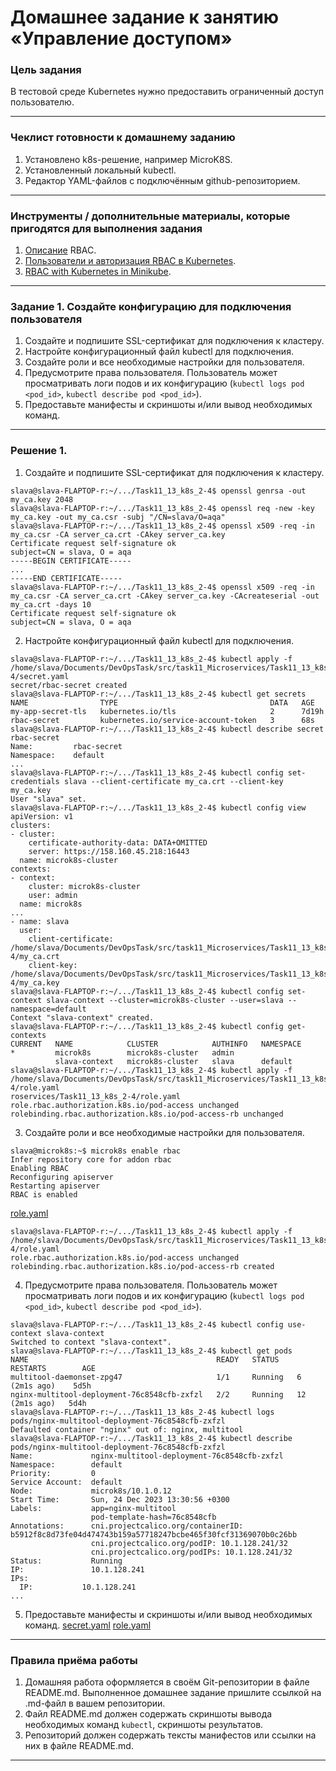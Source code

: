 # Домашнее задание к занятию «Управление доступом»

### Цель задания

В тестовой среде Kubernetes нужно предоставить ограниченный доступ пользователю.

------

### Чеклист готовности к домашнему заданию

1. Установлено k8s-решение, например MicroK8S.
2. Установленный локальный kubectl.
3. Редактор YAML-файлов с подключённым github-репозиторием.

------

### Инструменты / дополнительные материалы, которые пригодятся для выполнения задания

1. [Описание](https://kubernetes.io/docs/reference/access-authn-authz/rbac/) RBAC.
2. [Пользователи и авторизация RBAC в Kubernetes](https://habr.com/ru/company/flant/blog/470503/).
3. [RBAC with Kubernetes in Minikube](https://medium.com/@HoussemDellai/rbac-with-kubernetes-in-minikube-4deed658ea7b).

------

### Задание 1. Создайте конфигурацию для подключения пользователя

1. Создайте и подпишите SSL-сертификат для подключения к кластеру.
2. Настройте конфигурационный файл kubectl для подключения.
3. Создайте роли и все необходимые настройки для пользователя.
4. Предусмотрите права пользователя. Пользователь может просматривать логи подов и их конфигурацию (`kubectl logs pod <pod_id>`, `kubectl describe pod <pod_id>`).
5. Предоставьте манифесты и скриншоты и/или вывод необходимых команд.

------

### Решение 1. 

1. Создайте и подпишите SSL-сертификат для подключения к кластеру.
```commandline
slava@slava-FLAPTOP-r:~/.../Task11_13_k8s_2-4$ openssl genrsa -out my_ca.key 2048
slava@slava-FLAPTOP-r:~/.../Task11_13_k8s_2-4$ openssl req -new -key my_ca.key -out my_ca.csr -subj "/CN=slava/O=aqa"
slava@slava-FLAPTOP-r:~/.../Task11_13_k8s_2-4$ openssl x509 -req -in my_ca.csr -CA server_ca.crt -CAkey server_ca.key
Certificate request self-signature ok
subject=CN = slava, O = aqa
-----BEGIN CERTIFICATE-----
...
-----END CERTIFICATE-----
slava@slava-FLAPTOP-r:~/.../Task11_13_k8s_2-4$ openssl x509 -req -in my_ca.csr -CA server_ca.crt -CAkey server_ca.key -CAcreateserial -out my_ca.crt -days 10
Certificate request self-signature ok
subject=CN = slava, O = aqa

```
2. Настройте конфигурационный файл kubectl для подключения.
```commandline
slava@slava-FLAPTOP-r:~/.../Task11_13_k8s_2-4$ kubectl apply -f /home/slava/Documents/DevOpsTask/src/task11_Microservices/Task11_13_k8s_2-4/secret.yaml
secret/rbac-secret created
slava@slava-FLAPTOP-r:~/.../Task11_13_k8s_2-4$ kubectl get secrets
NAME                TYPE                                  DATA   AGE
my-app-secret-tls   kubernetes.io/tls                     2      7d19h
rbac-secret         kubernetes.io/service-account-token   3      68s
slava@slava-FLAPTOP-r:~/.../Task11_13_k8s_2-4$ kubectl describe secret rbac-secret
Name:         rbac-secret
Namespace:    default
...
slava@slava-FLAPTOP-r:~/.../Task11_13_k8s_2-4$ kubectl config set-credentials slava --client-certificate my_ca.crt --client-key my_ca.key 
User "slava" set.
slava@slava-FLAPTOP-r:~/.../Task11_13_k8s_2-4$ kubectl config view
apiVersion: v1
clusters:
- cluster:
    certificate-authority-data: DATA+OMITTED
    server: https://158.160.45.218:16443
  name: microk8s-cluster
contexts:
- context:
    cluster: microk8s-cluster
    user: admin
  name: microk8s
...
- name: slava
  user:
    client-certificate: /home/slava/Documents/DevOpsTask/src/task11_Microservices/Task11_13_k8s_2-4/my_ca.crt
    client-key: /home/slava/Documents/DevOpsTask/src/task11_Microservices/Task11_13_k8s_2-4/my_ca.key
slava@slava-FLAPTOP-r:~/.../Task11_13_k8s_2-4$ kubectl config set-context slava-context --cluster=microk8s-cluster --user=slava --namespace=default 
Context "slava-context" created.
slava@slava-FLAPTOP-r:~/.../Task11_13_k8s_2-4$ kubectl config get-contexts
CURRENT   NAME            CLUSTER            AUTHINFO   NAMESPACE
*         microk8s        microk8s-cluster   admin      
          slava-context   microk8s-cluster   slava      default
slava@slava-FLAPTOP-r:~/.../Task11_13_k8s_2-4$ kubectl apply -f /home/slava/Documents/DevOpsTask/src/task11_Microservices/Task11_13_k8s_2-4/role.yaml
roservices/Task11_13_k8s_2-4/role.yaml
role.rbac.authorization.k8s.io/pod-access unchanged
rolebinding.rbac.authorization.k8s.io/pod-access-rb unchanged
```
3. Создайте роли и все необходимые настройки для пользователя.
```commandline
slava@microk8s:~$ microk8s enable rbac
Infer repository core for addon rbac
Enabling RBAC
Reconfiguring apiserver
Restarting apiserver
RBAC is enabled
```
[role.yaml](role.yaml)
```commandline
slava@slava-FLAPTOP-r:~/.../Task11_13_k8s_2-4$ kubectl apply -f /home/slava/Documents/DevOpsTask/src/task11_Microservices/Task11_13_k8s_2-4/role.yaml
role.rbac.authorization.k8s.io/pod-access unchanged
rolebinding.rbac.authorization.k8s.io/pod-access-rb created
```
4. Предусмотрите права пользователя. Пользователь может просматривать логи подов и их конфигурацию (`kubectl logs pod <pod_id>`, `kubectl describe pod <pod_id>`).
```commandline
slava@slava-FLAPTOP-r:~/.../Task11_13_k8s_2-4$ kubectl config use-context slava-context 
Switched to context "slava-context".
slava@slava-FLAPTOP-r:~/.../Task11_13_k8s_2-4$ kubectl get pods
NAME                                          READY   STATUS    RESTARTS        AGE
multitool-daemonset-zpg47                     1/1     Running   6 (2m1s ago)    5d5h
nginx-multitool-deployment-76c8548cfb-zxfzl   2/2     Running   12 (2m1s ago)   5d4h
slava@slava-FLAPTOP-r:~/.../Task11_13_k8s_2-4$ kubectl logs pods/nginx-multitool-deployment-76c8548cfb-zxfzl
Defaulted container "nginx" out of: nginx, multitool
slava@slava-FLAPTOP-r:~/.../Task11_13_k8s_2-4$ kubectl describe pods/nginx-multitool-deployment-76c8548cfb-zxfzl
Name:             nginx-multitool-deployment-76c8548cfb-zxfzl
Namespace:        default
Priority:         0
Service Account:  default
Node:             microk8s/10.1.0.12
Start Time:       Sun, 24 Dec 2023 13:30:56 +0300
Labels:           app=nginx-multitool
                  pod-template-hash=76c8548cfb
Annotations:      cni.projectcalico.org/containerID: b5912f8c8d73fe04d474743b159a57718247bcbe465f30fcf31369070b0c26bb
                  cni.projectcalico.org/podIP: 10.1.128.241/32
                  cni.projectcalico.org/podIPs: 10.1.128.241/32
Status:           Running
IP:               10.1.128.241
IPs:
  IP:           10.1.128.241
...

```
5. Предоставьте манифесты и скриншоты и/или вывод необходимых команд.
[secret.yaml](secret.yaml)
[role.yaml](role.yaml)

------

### Правила приёма работы

1. Домашняя работа оформляется в своём Git-репозитории в файле README.md. Выполненное домашнее задание пришлите ссылкой на .md-файл в вашем репозитории.
2. Файл README.md должен содержать скриншоты вывода необходимых команд `kubectl`, скриншоты результатов.
3. Репозиторий должен содержать тексты манифестов или ссылки на них в файле README.md.

------

